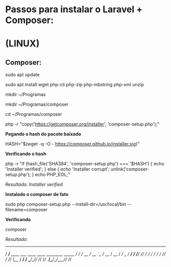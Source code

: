 # Passos para instalar o Laravel + Composer: #

# (LINUX) #


## Composer:


sudo apt update

sudo apt install wget php-cli php-zip php-mbstring php-xml unzip


mkdir ~/Programas

mkdir ~/Programas/composer

cd ~/Programas/composer

php -r "copy('https://getcomposer.org/installer', 'composer-setup.php');"

**Pegando o hash do pacote baixado**

HASH="$(wget -q -O - https://composer.github.io/installer.sig)"

**Verificando o hash**

php -r "if (hash_file('SHA384', 'composer-setup.php') === '$HASH') { echo 'Installer verified'; } else { echo 'Installer corrupt'; unlink('composer-setup.php'); } echo PHP_EOL;"

*Resultado:*
*Installer verified*

**Instalado o composer de fato**

sudo php composer-setup.php --install-dir=/usr/local/bin --filename=composer

**Verificando**

composer

*Resultado:*

   ______
  / ____/___  ____ ___  ____  ____  ________  _____
 / /   / __ \/ __ `__ \/ __ \/ __ \/ ___/ _ \/ ___/
/ /___/ /_/ / / / / / / /_/ / /_/ (__  )  __/ /
\____/\____/_/ /_/ /_/ .___/\____/____/\___/_/
                    /_/

